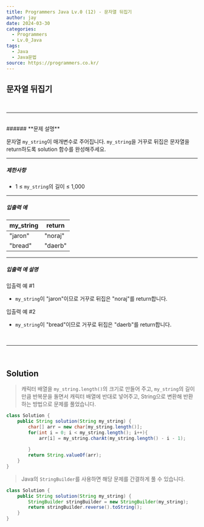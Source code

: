 ```yaml
---
title: Programmers Java Lv.0 (12) - 문자열 뒤집기
author: jay
date: 2024-03-30
categories:
  - Programmers
  - Lv.0_Java
tags:
  - Java
  - Java문법
source: https://programmers.co.kr/
---
```

## **문자열 뒤집기**

<br />

---

<br/>
###### **문제 설명**

문자열 `my_string`이 매개변수로 주어집니다. `my_string`을 거꾸로 뒤집은 문자열을 return하도록 solution 함수를 완성해주세요.

---

##### **제한사항**

- 1 ≤ `my_string`의 길이 ≤ 1,000

---

##### **입출력 예**

|my_string|return|
|---|---|
|"jaron"|"noraj"|
|"bread"|"daerb"|

---

##### **입출력 예 설명**

입출력 예 #1

- `my_string`이 "jaron"이므로 거꾸로 뒤집은 "noraj"를 return합니다.

입출력 예 #2

- `my_string`이 "bread"이므로 거꾸로 뒤집은 "daerb"를 return합니다.


<br />

---

<br/>

## **Solution**

> 캐릭터 배열을 `my_string.length()`의 크기로 만들어 주고, `my_string`의 길이만큼 반복문을 돌면서 캐릭터 배열에 반대로 넣어주고, String으로 변환해 반환하는 방법으로 문제를 풀었습니다.

```java
class Solution {
    public String solution(String my_string) {
        char[] arr = new char[my_string.length()];
        for(int i = 0; i < my_string.length(); i++){
            arr[i] = my_string.charAt(my_string.length() - i - 1);
            
        }
        return String.valueOf(arr);
    }
}
```


> Java의 `StringBuilder`를 사용하면 해당 문제를 간결하게 풀 수 있습니다.

```java
class Solution {
    public String solution(String my_string) {
        StringBuilder stringBuilder = new StringBuilder(my_string);
        return stringBuilder.reverse().toString();
    }
}
```